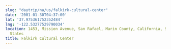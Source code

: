 ```yaml
---
slug: "daytrip/na/us/falkirk-cultural-center"
date: '2001-01-30T04:37:00'
lat: '37.975361752352484'
lng: '-122.53277529790034'
location: 1453, Mission Avenue, San Rafael, Marin County, California, 94901, United
  States
title: Falkirk Cultural Center
---
```



